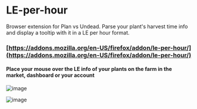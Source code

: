 # LE-per-hour
Browser extension for Plan vs Undead. 
Parse your plant's harvest time info and display a tooltip with it in a LE per hour format.

### [https://addons.mozilla.org/en-US/firefox/addon/le-per-hour/](https://addons.mozilla.org/en-US/firefox/addon/le-per-hour/)

#### Place your mouse over the LE info of your plants on the farm in the market, dashboard or your account

![image](https://user-images.githubusercontent.com/22090032/137555749-5a851d68-aca9-4e43-b6ff-8971a293f353.png)

![image](https://user-images.githubusercontent.com/22090032/137555615-ff3dbce0-0368-44af-9cee-0ae1f239ff59.png)



